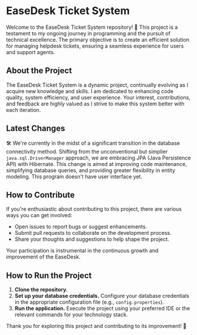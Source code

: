 # EaseDesk Ticket System

Welcome to the EaseDesk Ticket System repository! 🚀 This project is a testament to my ongoing journey in programming and the pursuit of technical excellence. The primary objective is to create an efficient solution for managing helpdesk tickets, ensuring a seamless experience for users and support agents.

## About the Project

The EaseDesk Ticket System is a dynamic project, continually evolving as I acquire new knowledge and skills. I am dedicated to enhancing code quality, system efficiency, and user experience. Your interest, contributions, and feedback are highly valued as I strive to make this system better with each iteration.

## Latest Changes

🛠️ We're currently in the midst of a significant transition in the database connectivity method. Shifting from the unconventional but simplier `java.sql.DriverManager` approach, we are embracing JPA (Java Persistence API) with Hibernate. This change is aimed at improving code maintenance, simplifying database queries, and providing greater flexibility in entity modeling. This program doesn't have user interface yet.

## How to Contribute

If you're enthusiastic about contributing to this project, there are various ways you can get involved:

- Open issues to report bugs or suggest enhancements.
- Submit pull requests to collaborate on the development process.
- Share your thoughts and suggestions to help shape the project.

Your participation is instrumental in the continuous growth and improvement of the EaseDesk.

## How to Run the Project

1. **Clone the repository.**
2. **Set up your database credentials.**
   Configure your database credentials in the appropriate configuration file (e.g., `config.properties`).
3. **Run the application.**
   Execute the project using your preferred IDE or the relevant commands for your technology stack.

Thank you for exploring this project and contributing to its improvement! 🎉
